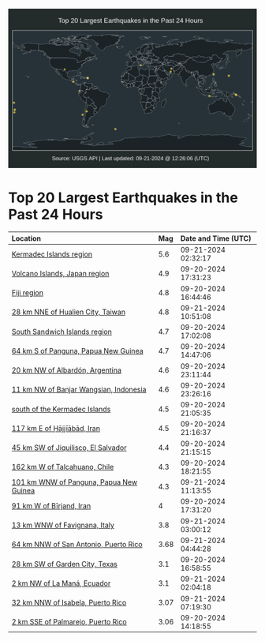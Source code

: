 ![Map](./map.png)

# Top 20 Largest Earthquakes in the Past 24 Hours

| Location | Mag | Date and Time (UTC) |
|:---|:---|:---|
| [Kermadec Islands region](https://earthquake.usgs.gov/earthquakes/eventpage/us6000ntf1) | 5.6 | 09-21-2024 02:32:17 |
| [Volcano Islands, Japan region](https://earthquake.usgs.gov/earthquakes/eventpage/us6000ntca) | 4.9 | 09-20-2024 17:31:23 |
| [Fiji region](https://earthquake.usgs.gov/earthquakes/eventpage/us6000ntbr) | 4.8 | 09-20-2024 16:44:46 |
| [28 km NNE of Hualien City, Taiwan](https://earthquake.usgs.gov/earthquakes/eventpage/us6000ntgm) | 4.8 | 09-21-2024 10:51:08 |
| [South Sandwich Islands region](https://earthquake.usgs.gov/earthquakes/eventpage/us6000ntcq) | 4.7 | 09-20-2024 17:02:08 |
| [64 km S of Panguna, Papua New Guinea](https://earthquake.usgs.gov/earthquakes/eventpage/us6000ntae) | 4.7 | 09-20-2024 14:47:06 |
| [20 km NW of Albardón, Argentina](https://earthquake.usgs.gov/earthquakes/eventpage/us6000nteb) | 4.6 | 09-20-2024 23:11:44 |
| [11 km NW of Banjar Wangsian, Indonesia](https://earthquake.usgs.gov/earthquakes/eventpage/us6000ntee) | 4.6 | 09-20-2024 23:26:16 |
| [south of the Kermadec Islands](https://earthquake.usgs.gov/earthquakes/eventpage/us6000ntdu) | 4.5 | 09-20-2024 21:05:35 |
| [117 km E of Ḩājjīābād, Iran](https://earthquake.usgs.gov/earthquakes/eventpage/us6000ntdx) | 4.5 | 09-20-2024 21:16:37 |
| [45 km SW of Jiquilisco, El Salvador](https://earthquake.usgs.gov/earthquakes/eventpage/us6000ntdw) | 4.4 | 09-20-2024 21:15:15 |
| [162 km W of Talcahuano, Chile](https://earthquake.usgs.gov/earthquakes/eventpage/us6000ntch) | 4.3 | 09-20-2024 18:21:55 |
| [101 km WNW of Panguna, Papua New Guinea](https://earthquake.usgs.gov/earthquakes/eventpage/us6000ntgr) | 4.3 | 09-21-2024 11:13:55 |
| [91 km W of Bīrjand, Iran](https://earthquake.usgs.gov/earthquakes/eventpage/us6000ntcl) | 4 | 09-20-2024 17:31:20 |
| [13 km WNW of Favignana, Italy](https://earthquake.usgs.gov/earthquakes/eventpage/us6000ntf7) | 3.8 | 09-21-2024 03:00:12 |
| [64 km NNW of San Antonio, Puerto Rico](https://earthquake.usgs.gov/earthquakes/eventpage/pr2024265000) | 3.68 | 09-21-2024 04:44:28 |
| [28 km SW of Garden City, Texas](https://earthquake.usgs.gov/earthquakes/eventpage/tx2024snux) | 3.1 | 09-20-2024 16:58:55 |
| [2 km NW of La Maná, Ecuador](https://earthquake.usgs.gov/earthquakes/eventpage/us6000ntet) | 3.1 | 09-21-2024 02:04:18 |
| [32 km NNW of Isabela, Puerto Rico](https://earthquake.usgs.gov/earthquakes/eventpage/pr71460588) | 3.07 | 09-21-2024 07:19:30 |
| [2 km SSE of Palmarejo, Puerto Rico](https://earthquake.usgs.gov/earthquakes/eventpage/pr71460558) | 3.06 | 09-20-2024 14:18:55 |
